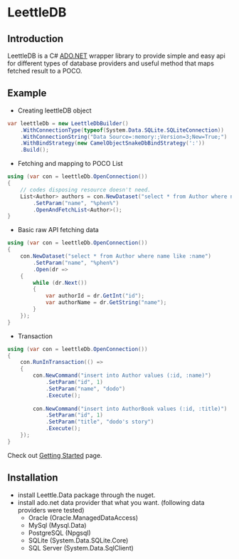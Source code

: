 # LeettleDB

## Introduction
LeettleDB is a C# [ADO.NET](https://docs.microsoft.com/dotnet/framework/data/adonet) wrapper library to provide simple and easy api for different types of database providers and useful method that maps fetched result to a POCO.

## Example
* Creating leettleDB object
```csharp
var leettleDb = new LeettleDbBuilder()
    .WithConnectionType(typeof(System.Data.SQLite.SQLiteConnection))
    .WithConnectionString("Data Source=:memory:;Version=3;New=True;")
    .WithBindStrategy(new CamelObjectSnakeDbBindStrategy(':'))
    .Build();
```

* Fetching and mapping to POCO List
```csharp
using (var con = leettleDb.OpenConnection())
{
    // codes disposing resource doesn't need.
    List<Author> authors = con.NewDataset("select * from Author where name like :name")
        .SetParam("name", "%phen%")
        .OpenAndFetchList<Author>();
}
```

* Basic raw API fetching data
```csharp
using (var con = leettleDb.OpenConnection())
{
    con.NewDataset("select * from Author where name like :name")
        .SetParam("name", "%phen%")
        .Open(dr =>
    {
        while (dr.Next())
        {
            var authorId = dr.GetInt("id");
            var authorName = dr.GetString("name");
        }
    });
}
```

* Transaction
```csharp
using (var con = leettleDb.OpenConnection())
{
    con.RunInTransaction(() =>
    {
        con.NewCommand("insert into Author values (:id, :name)")
            .SetParam("id", 1)
            .SetParam("name", "dodo")
            .Execute();
        
        con.NewCommand("insert into AuthorBook values (:id, :title)")
            .SetParam("id", 1)
            .SetParam("title", "dodo's story")
            .Execute();
    });
}
```

Check out [Getting Started](https://github.com/parakago/Leettle.Data/wiki/Getting-started) page.

## Installation
* install Leettle.Data package through the nuget.
* install ado.net data provider that what you want. (following data providers were tested)
  * Oracle (Oracle.ManagedDataAccess)
  * MySql (Mysql.Data)
  * PostgreSQL (Npgsql)
  * SQLite (System.Data.SQLite.Core)
  * SQL Server (System.Data.SqlClient)
